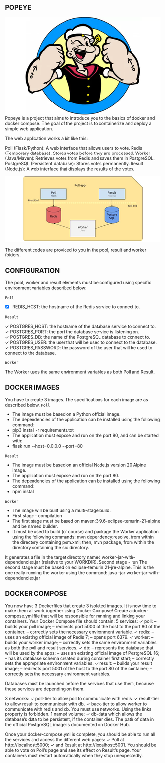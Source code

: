 #

## POPEYE 
![popeye](pictures/popeye.png)
Popeye is a project that aims to introduce you to the basics of docker and docker compose.
The goal of the project is to containerize and deploy a simple web application.

The web application works a bit like this:

Poll (Flask/Python): A web interface that allows users to vote.
Redis (Temporary database): Stores votes before they are processed.
Worker (Java/Maven): Retrieves votes from Redis and saves them in PostgreSQL.
PostgreSQL (Persistent database): Stores votes permanently.
Result (Node.js): A web interface that displays the results of the votes.

![application](pictures/application.png)

The different codes are provided to you in the pool, result and worker folders.

## CONFIGURATION 

The pool, worker and result elements must be configured using specific environment variables described below:

`Poll`

- [x] REDIS_HOST: the hostname of the Redis service to connect to.

`Result`

✓ POSTGRES_HOST: the hostname of the database service to connect to. <br>
✓ POSTGRES_PORT: the port the database service is listening on. <br>
✓ POSTGRES_DB: the name of the PostgreSQL database to connect to. <br>
✓ POSTGRES_USER: the user that will be used to connect to the database.<br>
✓ POSTGRES_PASSWORD: the password of the user that will be used to connect to the database.<br>

`Worker`

The Worker uses the same environment variables as both Poll and Result.<br>

## DOCKER IMAGES

You have to create 3 images.
The specifications for each image are as described below.
`Poll`

- The image must be based on a Python official image.
- The dependencies of the application can be installed using the following command:
- pip3 install -r requirements.txt
- The application must expose and run on the port 80, and can be started with:
- flask run --host=0.0.0.0 --port=80

`Result`

- The image must be based on an official Node.js version 20 Alpine image.
- The application must expose and run on the port 80.
- The dependencies of the application can be installed using the following command:
- npm install

`Worker`

- The image will be built using a multi-stage build.
- First stage - compilation
- The first stage must be based on maven:3.9.6-eclipse-temurin-21-alpine and be named builder.
- It must be used to build (of course) and package the Worker application using the following
commands:
    mvn dependency:resolve, from within the directory containing pom.xml;
    then, mvn package, from within the directory containing the src directory.

It generates a file in the target directory named worker-jar-with-dependencies.jar (relative to your
WORKDIR).
Second stage - run
The second stage must be based on eclipse-temurin:21-jre-alpine.
This is the one really running the worker using the command:
java -jar worker-jar-with-dependencies.jar

## DOCKER COMPOSE 

You now have 3 Dockerfiles that create 3 isolated images.
It is now time to make them all work together using Docker Compose!
Create a docker-compose.yml file that will be responsible for running and linking your containers.
Your Docker Compose file should contain:
5 services:
✓ poll:
– builds your poll image;
– redirects port 5000 of the host to the port 80 of the container.
– correctly sets the necessary environment variable.
✓ redis:
– uses an existing official image of Redis 7;
– opens port 6379.
✓ worker:
– builds your worker image;
– correctly sets the same environment variables as both the poll and result services.
✓ db:
– represents the database that will be used by the apps;
– uses an existing official image of PostgreSQL 16;
– has its database schema created during container first start;
– correctly sets the appropriate environment variables.
✓ result:
– builds your result image;
– redirects port 5001 of the host to the port 80 of the container;
– correctly sets the necessary environment variables.

Databases must be launched before the services that use them, because these services
are depending on them.

3 networks:
✓ poll-tier to allow poll to communicate with redis.
✓ result-tier to allow result to communicate with db.
✓ back-tier to allow worker to communicate with redis and db.
You must use networks. Using the links property is forbidden.
1 named volume:
✓ db-data which allows the database’s data to be persistent, if the container dies.
The path of data in the official PostgreSQL image is documented on Docker Hub.

Once your docker-compose.yml is complete, you should be able to run all the services and access the
different web pages:
✓ Poll at http://localhost:5000;
✓ and Result at http://localhost:5001.
You should be able to vote on Poll’s page and see its effect on Result’s page.
Your containers must restart automatically when they stop unexpectedly.
